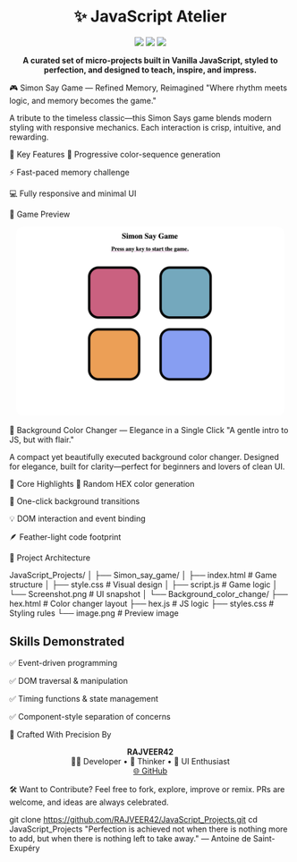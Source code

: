 <h1 align="center">✨ JavaScript Atelier</h1> <p align="center"> <img src="https://img.shields.io/badge/JavaScript-Projects-000000?style=flat&logo=javascript&logoColor=F7DF1E"> <img src="https://img.shields.io/github/last-commit/RAJVEER42/JavaScript_Projects?style=flat&color=blueviolet"> <img src="https://img.shields.io/github/languages/count/RAJVEER42/JavaScript_Projects?style=flat&color=teal"> </p> <p align="center"> <b>A curated set of micro-projects built in Vanilla JavaScript, styled to perfection, and designed to teach, inspire, and impress.</b> </p>
🎮 Simon Say Game — Refined Memory, Reimagined
"Where rhythm meets logic, and memory becomes the game."

A tribute to the timeless classic—this Simon Says game blends modern styling with responsive mechanics. Each interaction is crisp, intuitive, and rewarding.

🧩 Key Features
🎯 Progressive color-sequence generation

⚡ Fast-paced memory challenge

💻 Fully responsive and minimal UI

📸 Game Preview
<p align="center"> <img src="./Simon_say_game/Screenshot.png" alt="Simon Game Screenshot" width="480" style="border-radius:12px;"> </p>
🌈 Background Color Changer — Elegance in a Single Click
"A gentle intro to JS, but with flair."

A compact yet beautifully executed background color changer. Designed for elegance, built for clarity—perfect for beginners and lovers of clean UI.

🎨 Core Highlights
🎲 Random HEX color generation

🎯 One-click background transitions

💡 DOM interaction and event binding

🪶 Feather-light code footprint

🧾 Project Architecture

JavaScript_Projects/
│
├── Simon_say_game/
│   ├── index.html         # Game structure
│   ├── style.css          # Visual design
│   ├── script.js          # Game logic
│   └── Screenshot.png     # UI snapshot
│
└── Background_color_change/
    ├── hex.html           # Color changer layout
    ├── hex.js             # JS logic
    ├── styles.css         # Styling rules
    └── image.png          # Preview image

 ## Skills Demonstrated

✅ Event-driven programming

✅ DOM traversal & manipulation

✅ Timing functions & state management

✅ Component-style separation of concerns

👑 Crafted With Precision By
<p align="center"> <strong>RAJVEER42</strong><br> 🧑‍💻 Developer • 🧠 Thinker • 🎨 UI Enthusiast<br> <a href="https://github.com/RAJVEER42" target="_blank">🌐 GitHub</a> </p>
🛠️ Want to Contribute?
Feel free to fork, explore, improve or remix. PRs are welcome, and ideas are always celebrated.

git clone https://github.com/RAJVEER42/JavaScript_Projects.git
cd JavaScript_Projects
"Perfection is achieved not when there is nothing more to add, but when there is nothing left to take away."
— Antoine de Saint-Exupéry


